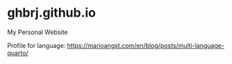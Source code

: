 # ghbrj.github.io
My Personal Website

Profile for language:
https://marioangst.com/en/blog/posts/multi-language-quarto/